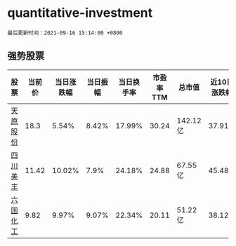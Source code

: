 # quantitative-investment

`最后更新时间：2021-09-16 15:14:00 +0800`

## 强势股票

|股票|当前价|当日涨跌幅|当日振幅|当日换手率|市盈率TTM|总市值|近10日涨跌幅|
|----|----|----|----|----|----|----|----|
|[天原股份](https://xueqiu.com/S/SZ002386)|18.3|5.54%|8.42%|17.99%|30.24|142.12亿|37.91%|
|[四川美丰](https://xueqiu.com/S/SZ000731)|11.42|10.02%|7.9%|24.18%|24.88|67.55亿|45.48%|
|[六国化工](https://xueqiu.com/S/SH600470)|9.82|9.97%|9.07%|22.34%|20.11|51.22亿|38.12%|
